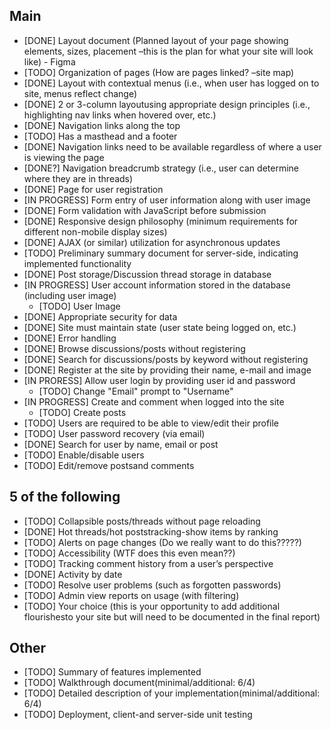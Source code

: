 ## Main
- [DONE] Layout document (Planned layout of your page showing elements, sizes, placement –this is the plan for what your site will look like)
      - Figma
 - [TODO] Organization of pages (How are pages linked? –site map)
 - [DONE] Layout with contextual menus (i.e., when user has logged on to site, menus reflect change)
 - [DONE] 2 or 3-column layoutusing appropriate design principles (i.e., highlighting nav links when hovered over, etc.)
 - [DONE] Navigation links along the top
 - [TODO] Has a masthead and a footer
 - [DONE] Navigation links need to be available regardless of where a user is viewing the page
 - [DONE?] Navigation breadcrumb strategy (i.e., user can determine where they are in threads)
 - [DONE] Page for user registration
 - [IN PROGRESS] Form entry of user information along with user image
 - [DONE] Form validation with JavaScript before submission
 - [DONE] Responsive design philosophy (minimum requirements for different non-mobile display sizes)
 - [DONE] AJAX (or similar) utilization for asynchronous updates
 - [TODO] Preliminary summary document for server-side, indicating implemented functionality 
 - [DONE] Post storage/Discussion thread storage in database
 - [IN PROGRESS] User account information stored in the database (including user image)
     - [TODO] User Image
 - [DONE] Appropriate security for data
 - [DONE] Site must maintain state (user state being logged on, etc.)
 - [DONE] Error handling
 - [DONE] Browse discussions/posts without registering
 - [DONE] Search for discussions/posts by keyword without registering
 - [DONE] Register at the site by providing their name, e-mail and image
 - [IN PRORESS] Allow user login by providing user id and password
     - [TODO] Change "Email" prompt to "Username"
 - [IN PROGRESS] Create and comment when logged into the site
     - [TODO] Create posts
 - [TODO] Users are required to be able to view/edit their profile
 - [TODO] User password recovery (via email)
 - [DONE] Search for user by name, email or post
 - [TODO] Enable/disable users
 - [TODO] Edit/remove postsand comments
 
 ## 5 of the following
 - [TODO] Collapsible posts/threads without page reloading
 - [DONE] Hot threads/hot poststracking-show items by ranking
 - [TODO] Alerts on page changes (Do we really want to do this?????)
 - [TODO] Accessibility (WTF does this even mean??)
 - [TODO] Tracking comment history from a user’s perspective
 - [DONE] Activity by date
 - [TODO] Resolve user problems (such as forgotten passwords)
 - [TODO] Admin view reports on usage (with filtering)
 - [TODO] Your choice (this is your opportunity to add additional flourishesto your site but will need to be documented in the final report)
 
 ## Other
 - [TODO] Summary of features implemented
 - [TODO] Walkthrough document(minimal/additional: 6/4)
 - [TODO] Detailed description of your implementation(minimal/additional: 6/4)
 - [TODO] Deployment, client-and server-side unit testing
